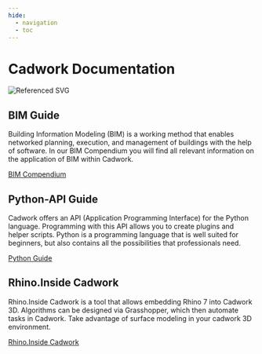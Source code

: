 ```yaml
---
hide:
  - navigation
  - toc
---
```


# Cadwork Documentation

![Referenced SVG](img/logo-cadwork-animated.svg "")

## BIM Guide

Building Information Modeling (BIM) is a working method that enables networked planning, execution, and management of buildings with the help of software. In our BIM Compendium you will find all relevant information on the application of BIM within Cadwork.

[BIM Compendium](https://kb.cadwork.ch/holzbau/manual)

## Python-API Guide

Cadwork offers an API (Application Programming Interface) for the Python language. Programming with this API allows you to create plugins and helper scripts. Python is a programming language that is well suited for beginners, but also contains all the possibilities that professionals need.

[Python Guide](https://docs.cadwork.com/projects/cwapi3dpython)

## Rhino.Inside Cadwork

Rhino.Inside Cadwork is a tool that allows embedding Rhino 7 into Cadwork 3D. Algorithms can be designed via Grasshopper, which then automate tasks in Cadwork. Take advantage of surface modeling in your cadwork 3D environment.

[Rhino.Inside Cadwork](https://kb.cadwork.ch/rhino_inside_cadwork/manual)
